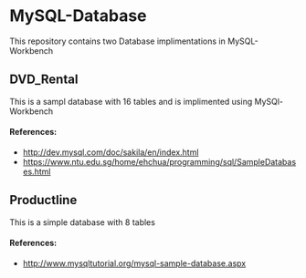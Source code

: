 # MySQL-Database
This repository contains two Database implimentations in MySQL-Workbench
## DVD_Rental
This is a sampl database with 16 tables and is implimented using MySQl-Workbench
#### References:
- http://dev.mysql.com/doc/sakila/en/index.html
- https://www.ntu.edu.sg/home/ehchua/programming/sql/SampleDatabases.html
## Productline 
This is a simple database with 8 tables
#### References: 
- http://www.mysqltutorial.org/mysql-sample-database.aspx
